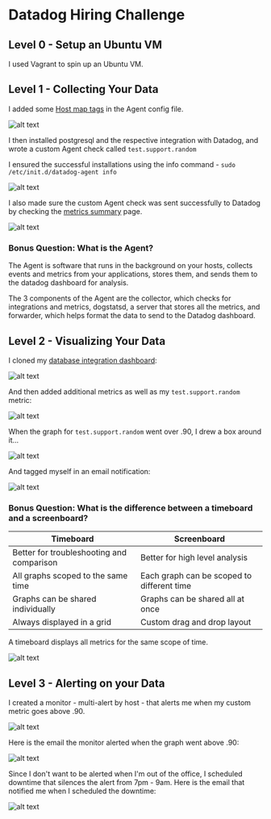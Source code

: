 # Datadog Hiring Challenge

## Level 0 - Setup an Ubuntu VM
I used Vagrant to spin up an Ubuntu VM.

## Level 1 - Collecting Your Data

I added some [Host map tags](https://app.datadoghq.com/infrastructure/map?fillby=avg%3Acpuutilization&sizeby=avg%3Anometric&groupby=none&nameby=name&nometrichosts=false&tvMode=false&nogrouphosts=false&palette=green_to_orange&paletteflip=false&host=303670348 "DataDog host map tags") in the Agent config file.

![alt text](http://res.cloudinary.com/dtk22y6kq/image/upload/v1497284251/tags_txgh1g.png "tags screen shot")


I then installed postgresql and the respective integration with Datadog, and wrote a custom Agent check called `test.support.random`

I ensured the successful installations using the info command - `sudo /etc/init.d/datadog-agent info
`

![alt text](http://res.cloudinary.com/dtk22y6kq/image/upload/v1497283642/pginstall2_hatx2x.png "cmd postgres and custom agent installation")

I also made sure the custom Agent check was sent successfully to Datadog by checking the [metrics summary](https://app.datadoghq.com/metric/summary) page.


![alt text](http://res.cloudinary.com/dtk22y6kq/image/upload/v1497284676/metricsSummary_ntbmr8.png "metrics summary page")


### Bonus Question: What is the Agent?

The Agent is software that runs in the background on your hosts, collects events and metrics from your applications, stores them, and sends them to the datadog dashboard for analysis. 

The 3 components of the Agent are the collector, which checks for integrations and metrics, dogstatsd, a server that stores all the metrics, and forwarder, which helps format the data to send to the Datadog dashboard.

## Level 2 - Visualizing Your Data

I cloned my [database integration dashboard](https://app.datadoghq.com/dash/list):

![alt text](http://res.cloudinary.com/dtk22y6kq/image/upload/v1497285220/cloned_uhfm2g.png "cloned database integration dashboard")

And then added additional metrics as well as my `test.support.random` metric:

![alt text](http://res.cloudinary.com/dtk22y6kq/image/upload/v1497285138/Screen_Shot_2017-06-12_at_9.28.14_AM_o00oul.png "dashboard with added metrics")

When the graph for `test.support.random` went over .90, I drew a box around it... 

![alt text](http://res.cloudinary.com/dtk22y6kq/image/upload/v1497285637/over90dash_jhqy8k.png "graph over .90")

And tagged myself in an email notification:

![alt text](http://res.cloudinary.com/dtk22y6kq/image/upload/v1497285925/emailTagged_lokhdd.png "tagged in email")


### Bonus Question: What is the difference between a timeboard and a screenboard?


Timeboard | Screenboard 
------------------------ | ------------------------
Better for troubleshooting and comparison | Better for high level analysis
All graphs scoped to the same time  | Each graph can be scoped to different time 
Graphs can be shared individually | Graphs can be shared all at once
Always displayed in a grid | Custom drag and drop layout

A timeboard displays all metrics for the same scope of time.

![alt text](http://res.cloudinary.com/dtk22y6kq/image/upload/v1497286254/timeboard_iwww5r.png "timeboard")


## Level 3 - Alerting on your Data
I created a monitor - multi-alert by host - that alerts me when my custom metric goes above .90.

![alt text](http://res.cloudinary.com/dtk22y6kq/image/upload/v1497287082/monitor_q2ihwf.png "monitor configuration")

Here is the email the monitor alerted when the graph went above .90: 

![alt text](http://res.cloudinary.com/dtk22y6kq/image/upload/v1497288873/alertEmailTriggered_v2k0gy.png "email alert")

Since I don't want to be alerted when I'm out of the office, I scheduled downtime that silences the alert from 7pm - 9am. Here is the email that notified me when I scheduled the downtime:

![alt text](http://res.cloudinary.com/dtk22y6kq/image/upload/v1497288873/downtimeAlert_zilslh.png "downtime alert")

